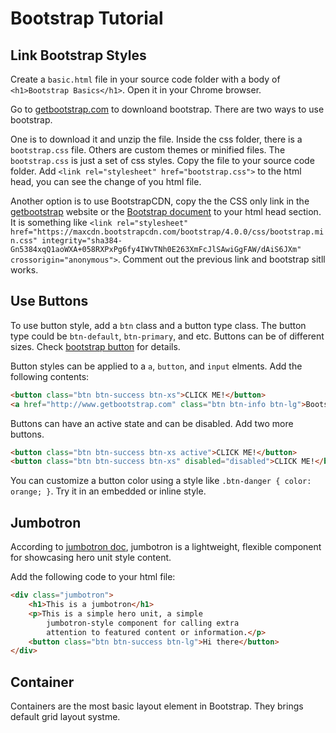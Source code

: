 # Bootstrap Tutorial

## Link Bootstrap Styles

Create a `basic.html` file in your source code folder with a body of `<h1>Bootstrap Basics</h1>`. Open it in your Chrome browser.

Go to [getbootstrap.com](getbootstrap) to downloand bootstrap. There are two ways to use bootstrap.

One is to download it and unzip the file. Inside the css folder, there is a `bootstrap.css` file. Others are custom themes or minified files. The `bootstrap.css` is just a set of css styles. Copy the file to your source code folder. Add `<link rel="stylesheet" href="bootstrap.css">` to the html head, you can see the change of you html file.

Another option is to use BootstrapCDN, copy the the CSS only link in the [getbootstrap](getbootstrap) website or the [Bootstrap document](bootstrap-doc) to your html head section. It is something like `<link rel="stylesheet" href="https://maxcdn.bootstrapcdn.com/bootstrap/4.0.0/css/bootstrap.min.css" integrity="sha384-Gn5384xqQ1aoWXA+058RXPxPg6fy4IWvTNh0E263XmFcJlSAwiGgFAW/dAiS6JXm" crossorigin="anonymous">`. Comment out the previous link and bootstrap sitll works.

## Use Buttons

To use button style, add a `btn` class and a button type class. The button type could be `btn-default`, `btn-primary`, and etc. Buttons can be of different sizes. Check [bootstrap button](https://getbootstrap.com/docs/4.0/components/buttons/) for details.

Button styles can be applied to a `a`, `button`, and `input` elments. Add the following contents: 

```html
<button class="btn btn-success btn-xs">CLICK ME!</button>
<a href="http://www.getbootstrap.com" class="btn btn-info btn-lg">Bootstrap doc</a>
```

Buttons can have an active state and can be disabled. Add two more buttons.

```html
<button class="btn btn-success btn-xs active">CLICK ME!</button>
<button class="btn btn-success btn-xs" disabled="disabled">CLICK ME!</button>
```

You can customize a button color using a style like `.btn-danger { color: orange; }`. Try it in an embedded or inline style.

## Jumbotron

According to [jumbotron doc](http://getbootstrap.com/docs/4.0/components/jumbotron/), jumbotron is a lightweight, flexible component for showcasing hero unit style content.

Add the following code to your html file:

```html
<div class="jumbotron">
    <h1>This is a jumbotron</h1>
    <p>This is a simple hero unit, a simple 
        jumbotron-style component for calling extra 
        attention to featured content or information.</p>
    <button class="btn btn-success btn-lg">Hi there</button>
</div>
```

## Container

Containers are the most basic layout element in Bootstrap. They brings default grid layout systme.

[getbootstrap]: https://getbootstrap.com/
[bootstrap-doc]: https://getbootstrap.com/docs